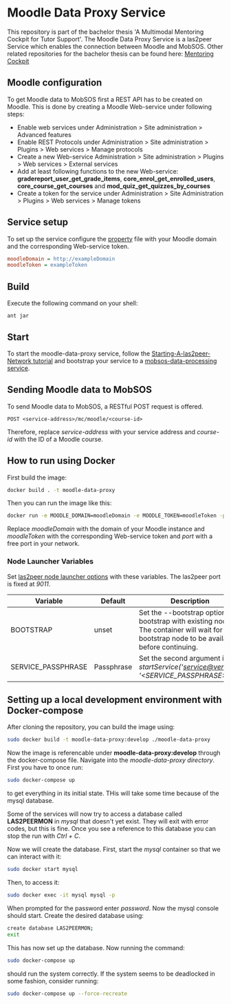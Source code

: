 Moodle Data Proxy Service
===========================================
This repository is part of the bachelor thesis 'A Multimodal Mentoring Cockpit for Tutor Support'.
The Moodle Data Proxy Service is a las2peer Service which enables the connection between Moodle and MobSOS.
Other related repositories for the bachelor thesis can be found here: [Mentoring Cockpit](https://github.com/rwth-acis/Mentoring-Cockpit)

Moodle configuration
-------------------
To get Moodle data to MobSOS first a REST API has to be created on Moodle. This is done by creating a Moodle Web-service under following steps:
- Enable web services under Administration > Site administration > Advanced features
- Enable REST Protocols under Administration > Site administration > Plugins > Web services > Manage protocols
- Create a new Web-service Administration > Site administration > Plugins > Web services > External services
- Add at least following functions to the new Web-service: **gradereport_user_get_grade_items**, **core_enrol_get_enrolled_users**, **core_course_get_courses** and **mod_quiz_get_quizzes_by_courses**
- Create a token for the service under Administration > Site Administration > Plugins > Web services > Manage tokens

Service setup
-------------
To set up the service configure the [property](etc/i5.las2peer.services.moodleDataProxyService.MoodleDataProxyService.properties) file with your Moodle domain and the corresponding Web-service token.
```INI
moodleDomain = http://exampleDomain
moodleToken = exampleToken
```

Build
--------
Execute the following command on your shell:

```shell
ant jar 
```

Start
--------

To start the moodle-data-proxy service, follow the [Starting-A-las2peer-Network tutorial](https://github.com/rwth-acis/las2peer-Template-Project/wiki/Starting-A-las2peer-Network) and bootstrap your service to a [mobsos-data-processing service](https://github.com/rwth-acis/mobsos-data-processing/tree/bachelor-thesis-philipp-roytburg).

Sending Moodle data to MobSOS
-----------------------

To send Moodle data to MobSOS, a RESTful POST request is offered.
```
POST <service-address>/mc/moodle/<course-id>
```

Therefore, replace *service-address* with your service address and *course-id* with the ID of a Moodle course.



How to run using Docker
-------------------

First build the image:
```bash
docker build . -t moodle-data-proxy
```

Then you can run the image like this:

```bash
docker run -e MOODLE_DOMAIN=moodleDomain -e MOODLE_TOKEN=moodleToken -p port:9011 moodle-data-proxy
```

Replace *moodleDomain* with the domain of your Moodle instance and *moodleToken* with the corresponding Web-service token and *port* with a free port in your network.

### Node Launcher Variables

Set [las2peer node launcher options](https://github.com/rwth-acis/las2peer-Template-Project/wiki/L2pNodeLauncher-Commands#at-start-up) with these variables.
The las2peer port is fixed at *9011*.

| Variable | Default | Description |
|----------|---------|-------------|
| BOOTSTRAP | unset | Set the --bootstrap option to bootstrap with existing nodes. The container will wait for any bootstrap node to be available before continuing. |
| SERVICE_PASSPHRASE | Passphrase | Set the second argument in *startService('<service@version>', '<SERVICE_PASSPHRASE>')*. |


Setting up a local development environment with Docker-compose
-------------------

After cloning the repository, you can build the image using:
```bash
sudo docker build -t moodle-data-proxy:develop ./moodle-data-proxy
```
Now the image is referencable under __moodle-data-proxy:develop__ through the docker-compose file.
Navigate into the _moodle-data-proxy directory_. First you have to once run:
```bash
sudo docker-compose up
```
to get everything in its initial state. THis will take some time because of the mysql database.

Some of the services will now try to access a database called __LAS2PEERMON__ in _mysql_ that doesn't yet exist.
They will exit with error codes, but this is fine. Once you see a reference to this database you can stop the run with _Ctrl + C_.

Now we will create the database. First, start the _mysql_ container so that we can interact with it:
```bash
sudo docker start mysql
```
Then, to access it:
```bash
sudo docker exec -it mysql mysql -p
```
When prompted for the password enter _password_.
Now the mysql console should start. Create the desired database using:

```bash
create database LAS2PEERMON;
exit
```
This has now set up the database. Now running the command:
```bash
sudo docker-compose up
```
should run the system correctly. If the system seems to be deadlocked in some fashion, consider running:
```bash
sudo docker-compose up --force-recreate
```
